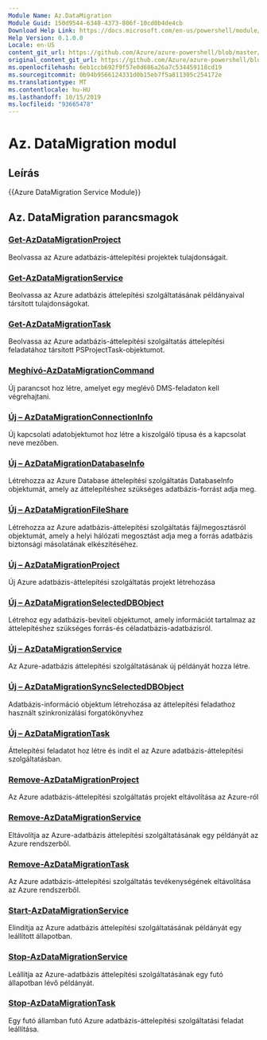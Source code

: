 ```yaml
---
Module Name: Az.DataMigration
Module Guid: 150d9544-6348-4373-806f-10cd0b4de4cb
Download Help Link: https://docs.microsoft.com/en-us/powershell/module/az.datamigration
Help Version: 0.1.0.0
Locale: en-US
content_git_url: https://github.com/Azure/azure-powershell/blob/master/src/DataMigration/DataMigration/help/Az.DataMigration.md
original_content_git_url: https://github.com/Azure/azure-powershell/blob/master/src/DataMigration/DataMigration/help/Az.DataMigration.md
ms.openlocfilehash: 6eb1ccb692f9f57e0d686a26a7c534459118cd19
ms.sourcegitcommit: 0b94b9566124331d0b15eb7f5a811305c254172e
ms.translationtype: MT
ms.contentlocale: hu-HU
ms.lasthandoff: 10/15/2019
ms.locfileid: "93665478"
---
```

# Az. DataMigration modul
## Leírás
{{Azure DataMigration Service Module}}

## Az. DataMigration parancsmagok
### [Get-AzDataMigrationProject](Get-AzDataMigrationProject.md)
Beolvassa az Azure adatbázis-áttelepítési projektek tulajdonságait.

### [Get-AzDataMigrationService](Get-AzDataMigrationService.md)
Beolvassa az Azure adatbázis áttelepítési szolgáltatásának példányaival társított tulajdonságokat. 

### [Get-AzDataMigrationTask](Get-AzDataMigrationTask.md)
Beolvassa az Azure adatbázis-áttelepítési szolgáltatás áttelepítési feladatához társított PSProjectTask-objektumot.

### [Meghívó-AzDataMigrationCommand](Invoke-AzDataMigrationCommand.md)
Új parancsot hoz létre, amelyet egy meglévő DMS-feladaton kell végrehajtani.

### [Új – AzDataMigrationConnectionInfo](New-AzDataMigrationConnectionInfo.md)
Új kapcsolati adatobjektumot hoz létre a kiszolgáló típusa és a kapcsolat neve mezőben.

### [Új – AzDataMigrationDatabaseInfo](New-AzDataMigrationDatabaseInfo.md)
Létrehozza az Azure Database áttelepítési szolgáltatás DatabaseInfo objektumát, amely az áttelepítéshez szükséges adatbázis-forrást adja meg.

### [Új – AzDataMigrationFileShare](New-AzDataMigrationFileShare.md)
Létrehozza az Azure adatbázis-áttelepítési szolgáltatás fájlmegosztásról objektumát, amely a helyi hálózati megosztást adja meg a forrás adatbázis biztonsági másolatának elkészítéséhez.

### [Új – AzDataMigrationProject](New-AzDataMigrationProject.md)
Új Azure adatbázis-áttelepítési szolgáltatás projekt létrehozása

### [Új – AzDataMigrationSelectedDBObject](New-AzDataMigrationSelectedDBObject.md)
Létrehoz egy adatbázis-beviteli objektumot, amely információt tartalmaz az áttelepítéshez szükséges forrás-és céladatbázis-adatbázisról.

### [Új – AzDataMigrationService](New-AzDataMigrationService.md)
Az Azure-adatbázis áttelepítési szolgáltatásának új példányát hozza létre.

### [Új – AzDataMigrationSyncSelectedDBObject](New-AzDataMigrationSyncSelectedDBObject.md)
Adatbázis-információ objektum létrehozása az áttelepítési feladathoz használt szinkronizálási forgatókönyvhez

### [Új – AzDataMigrationTask](New-AzDataMigrationTask.md)
Áttelepítési feladatot hoz létre és indít el az Azure adatbázis-áttelepítési szolgáltatásban.

### [Remove-AzDataMigrationProject](Remove-AzDataMigrationProject.md)
Az Azure adatbázis-áttelepítési szolgáltatás projekt eltávolítása az Azure-ról

### [Remove-AzDataMigrationService](Remove-AzDataMigrationService.md)
Eltávolítja az Azure-adatbázis áttelepítési szolgáltatásának egy példányát az Azure rendszerből.

### [Remove-AzDataMigrationTask](Remove-AzDataMigrationTask.md)
Az Azure adatbázis-áttelepítési szolgáltatás tevékenységének eltávolítása az Azure rendszerből.

### [Start-AzDataMigrationService](Start-AzDataMigrationService.md)
Elindítja az Azure adatbázis áttelepítési szolgáltatásának példányát egy leállított állapotban. 

### [Stop-AzDataMigrationService](Stop-AzDataMigrationService.md)
Leállítja az Azure-adatbázis áttelepítési szolgáltatásának egy futó állapotban lévő példányát.

### [Stop-AzDataMigrationTask](Stop-AzDataMigrationTask.md)
Egy futó államban futó Azure adatbázis-áttelepítési szolgáltatási feladat leállítása.

